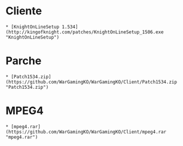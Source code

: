 # Cliente 
	
	* [KnightOnLineSetup 1.534](http://kingofknight.com/patches/KnightOnLineSetup_1506.exe "KnightOnLineSetup")
	
# Parche
	
	* [Patch1534.zip](https://github.com/WarGamingKO/WarGamingKO/Client/Patch1534.zip "Patch1534.zip")
	
# MPEG4

	* [mpeg4.rar](https://github.com/WarGamingKO/WarGamingKO/Client/mpeg4.rar "mpeg4.rar")